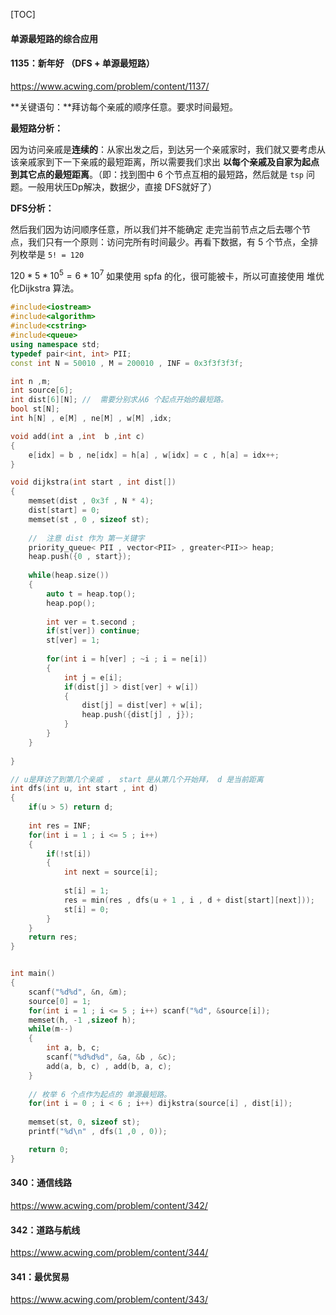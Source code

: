 [TOC]



#### 单源最短路的综合应用



#### 1135：新年好 （DFS + 单源最短路）

https://www.acwing.com/problem/content/1137/

**关键语句：**拜访每个亲戚的顺序任意。要求时间最短。

**最短路分析：**

因为访问亲戚是**连续的**：从家出发之后，到达另一个亲戚家时，我们就又要考虑从该亲戚家到下一下亲戚的最短距离，所以需要我们求出  **以每个亲戚及自家为起点到其它点的最短距离**。（即：找到图中 6 个节点互相的最短路，然后就是 `tsp` 问题。一般用状压Dp解决，数据少，直接 DFS就好了）

**DFS分析：**

然后我们因为访问顺序任意，所以我们并不能确定 走完当前节点之后去哪个节点，我们只有一个原则：访问完所有时间最少。再看下数据，有 5 个节点，全排列枚举是 `5! = 120` 

$120 * 5*10^5 = 6 * 10^7$ 如果使用 spfa 的化，很可能被卡，所以可直接使用 堆优化Dijkstra 算法。

```c++
#include<iostream>
#include<algorithm>
#include<cstring>
#include<queue>
using namespace std;
typedef pair<int, int> PII;
const int N = 50010 , M = 200010 , INF = 0x3f3f3f3f;

int n ,m;
int source[6];
int dist[6][N]; //  需要分别求从6 个起点开始的最短路。
bool st[N];
int h[N] , e[M] , ne[M] , w[M] ,idx;

void add(int a ,int  b ,int c)
{
    e[idx] = b , ne[idx] = h[a] , w[idx] = c , h[a] = idx++;
}

void dijkstra(int start , int dist[])
{
    memset(dist , 0x3f , N * 4);
    dist[start] = 0;
    memset(st , 0 , sizeof st);
    
    //  注意 dist 作为 第一关键字
    priority_queue< PII , vector<PII> , greater<PII>> heap;
    heap.push({0 , start});
    
    while(heap.size())
    {
        auto t = heap.top();
        heap.pop();
        
        int ver = t.second ;
        if(st[ver]) continue;
        st[ver] = 1;
        
        for(int i = h[ver] ; ~i ; i = ne[i])
        {
            int j = e[i];
            if(dist[j] > dist[ver] + w[i])
            {
                dist[j] = dist[ver] + w[i];
                heap.push({dist[j] , j});
            }
        }
    }
    
}

// u是拜访了到第几个亲戚 ， start 是从第几个开始拜， d 是当前距离
int dfs(int u, int start , int d)
{
    if(u > 5) return d;
    
    int res = INF;
    for(int i = 1 ; i <= 5 ; i++)
    {
        if(!st[i])
        {
            int next = source[i];
            
            st[i] = 1;
            res = min(res , dfs(u + 1 , i , d + dist[start][next]));
            st[i] = 0;
        }
    }
    return res;
}


int main()
{
    scanf("%d%d", &n, &m);
    source[0] = 1;
    for(int i = 1 ; i <= 5 ; i++) scanf("%d", &source[i]);
    memset(h, -1 ,sizeof h);
    while(m--)
    {
        int a, b, c;
        scanf("%d%d%d", &a, &b , &c);
        add(a, b, c) , add(b, a, c);
    }
    
    // 枚举 6 个点作为起点的 单源最短路。
    for(int i = 0 ; i < 6 ; i++) dijkstra(source[i] , dist[i]);
    
    memset(st, 0, sizeof st);
    printf("%d\n" , dfs(1 ,0 , 0));

    return 0;
}

```



#### 340：通信线路

https://www.acwing.com/problem/content/342/









#### 342：道路与航线

https://www.acwing.com/problem/content/344/











#### 341：最优贸易

https://www.acwing.com/problem/content/343/





































